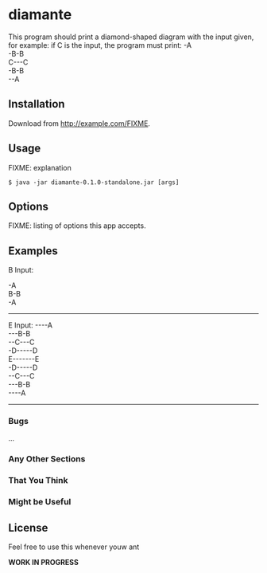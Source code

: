 # diamante

This program should print a diamond-shaped diagram with the input given, for example: if C is the input, the program must print: 
 -A  
-B-B  
C---C  
-B-B   
--A  



## Installation

Download from http://example.com/FIXME.

## Usage

FIXME: explanation

    $ java -jar diamante-0.1.0-standalone.jar [args]

## Options

FIXME: listing of options this app accepts.

## Examples



B Input:

-A  
B-B  
-A  
_______________

E Input:
----A   
---B-B  
--C---C  
-D-----D  
E-------E  
-D-----D  
--C---C  
---B-B  
----A  

_______________

### Bugs

...

### Any Other Sections
### That You Think
### Might be Useful

## License

Feel free to use this whenever youw ant


**WORK IN PROGRESS**